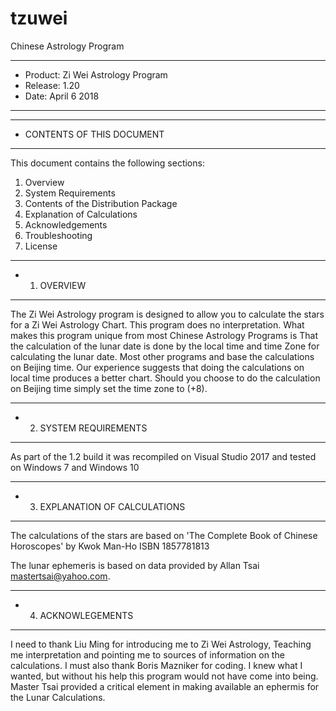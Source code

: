 # tzuwei
Chinese Astrology Program

*********************************************************
*  Product: Zi Wei Astrology Program
*  Release: 1.20
*  Date:   April 6 2018
*********************************************************

*********************************************************
*  CONTENTS OF THIS DOCUMENT
*********************************************************
This document contains the following sections:

1.  Overview
2.  System Requirements
3.  Contents of the Distribution Package
4.  Explanation of Calculations
5.  Acknowledgements
6.  Troubleshooting
7.  License


************************************************************
* 1.  OVERVIEW
************************************************************
The Zi Wei Astrology program is designed to allow you to calculate the
stars for a Zi Wei Astrology Chart.  This program does no interpretation.
What makes this program unique from most Chinese Astrology Programs is 
That the calculation of the lunar date is done by the local time and time 
Zone for calculating the lunar date.  Most other programs and base the
calculations on Beijing time.  Our experience suggests that doing the
calculations on local time produces a better chart.
Should you choose to do the calculation on Beijing time simply set the time zone to (+8).

************************************************************
* 2.  SYSTEM REQUIREMENTS 
************************************************************
As part of the 1.2 build it was recompiled on Visual Studio 2017 and tested on Windows 7 and Windows 10

************************************************************
* 3.  EXPLANATION OF CALCULATIONS
************************************************************

The calculations of the stars are based on 'The Complete Book of 
Chinese Horoscopes' by Kwok Man-Ho ISBN 1857781813

The lunar ephemeris is based on data provided by Allan Tsai 
mastertsai@yahoo.com.

************************************************************
* 4. ACKNOWLEGEMENTS
************************************************************
I need to thank Liu Ming for introducing me to Zi Wei Astrology, 
Teaching me interpretation and pointing me to sources of information on the
calculations.
I must also thank Boris Mazniker for coding.  I knew what I wanted, but 
without his help this program would not have come into being.
Master Tsai provided a critical element in making available an ephermis for the Lunar Calculations.
